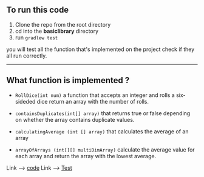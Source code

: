 ## To run this code

1. Clone the repo from the root directory
2. cd into the **basiclibrary** directory
3. run `gradlew test`

you will test all the function that's implemented on the project check if they all run correctly.

---
## What function is implemented ? 

- `RollDice(int num)` a function that accepts an integer and rolls a six-sideded dice return an array with the number of rolls.

- `containsDuplicates(int[] array)`  that returns true or false depending on whether the array contains duplicate values.

- `calculatingAverage (int [] array)` that calculates the average of an array

- `arrayOfArrays (int[][] multiDimArray)`  calculate the average value for each array and return the array with the lowest average.



Link --> [code](./lib/src/main/java/basiclibrary/Library.java)
Link --> [Test](./lib/src/test/java/basiclibrary/LibraryTest.java)
